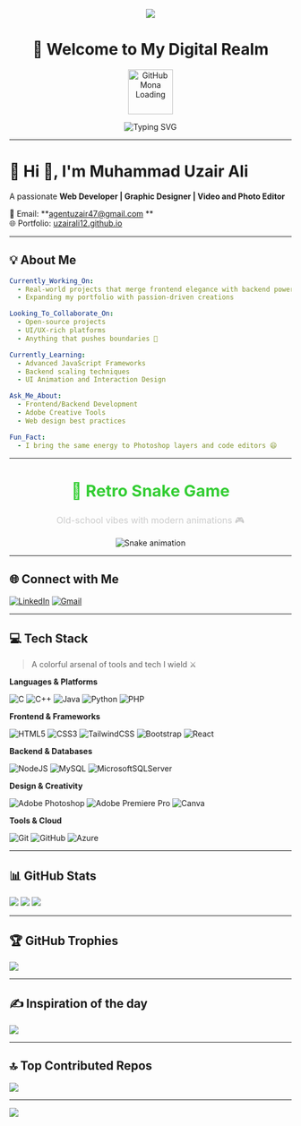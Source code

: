 <link rel="stylesheet" type='text/css' href="https://cdn.jsdelivr.net/gh/devicons/devicon@latest/devicon.min.css" />

<p align="center">
  <img src="https://capsule-render.vercel.app/api?type=waving&height=250&color=gradient&text=Muhammad%20Uzair%20Ali&section=header&reversal=false&textBg=false&animation=fadeIn&fontAlignY=60&desc=Creative%20Developer%20%7C%20Design%20Thinker%20%7C%20Code%20Artist&descAlignY=85&descSize=20"/>
</p>

<h1 align="center">👋 Welcome to My Digital Realm</h1>
<p align="center">
  <img src="https://github.githubassets.com/images/mona-loading-default.gif" alt="GitHub Mona Loading" width="80" />
</p>
<p align="center">
  <img src="https://readme-typing-svg.herokuapp.com?font=Fira+Code&weight=500&size=22&pause=1000&color=F7E53C&center=true&vCenter=true&width=600&lines=Web+Developer+%7C+Graphic+Designer;Full+Stack+Dreamer+%7C+UI%2FUX+Enthusiast;Photo%2FVideo+Editor+%7C+Content+Creator;Clean+Design+%2B+Clean+Code+Believer;Open+Source+Contributor+%7C+Always+Learning" alt="Typing SVG" />
</p>

---

# 💫 Hi 👋, I'm Muhammad Uzair Ali
A passionate **Web Developer | Graphic Designer | Video and Photo Editor**

📧 Email: **agentuzair47@gmail.com **  
🌐 Portfolio: [uzairali12.github.io](https://uzairali12.github.io)

---

## 💡 About Me

```yaml
Currently_Working_On:
  - Real-world projects that merge frontend elegance with backend power
  - Expanding my portfolio with passion-driven creations

Looking_To_Collaborate_On:
  - Open-source projects
  - UI/UX-rich platforms
  - Anything that pushes boundaries 🚀

Currently_Learning:
  - Advanced JavaScript Frameworks
  - Backend scaling techniques
  - UI Animation and Interaction Design

Ask_Me_About:
  - Frontend/Backend Development
  - Adobe Creative Tools
  - Web design best practices

Fun_Fact:
  - I bring the same energy to Photoshop layers and code editors 😄
```

---

<div align="center">
  <h2 style="color: limegreen; font-size: 1.8rem;">🐍 Retro Snake Game</h2>
  <p style="color: #ccc; font-size: 1rem;">Old-school vibes with modern animations 🎮</p>
  <img src="https://profile-readme-generator.com/assets/snake.svg" alt="Snake animation" style="max-width: 100%; height: auto;" />
</div>

---

## 🌐 Connect with Me
[![LinkedIn](https://img.shields.io/badge/LinkedIn-%230077B5.svg?logo=linkedin&logoColor=white)](https://linkedin.com/in/muhammad-uzair-ali-32aa63372) 
[![Gmail](https://img.shields.io/badge/Gmail-D14836?logo=gmail&logoColor=white)](mailto:agentuzair47@gmail.com)

---

## 💻 Tech Stack
> A colorful arsenal of tools and tech I wield ⚔️

**Languages & Platforms**

![C](https://img.shields.io/badge/c-%2300599C.svg?style=for-the-badge&logo=c&logoColor=white) 
![C++](https://img.shields.io/badge/c++-%2300599C.svg?style=for-the-badge&logo=c%2B%2B&logoColor=white) 
![Java](https://img.shields.io/badge/java-%23ED8B00.svg?style=for-the-badge&logo=openjdk&logoColor=white) 
![Python](https://img.shields.io/badge/python-3670A0?style=for-the-badge&logo=python&logoColor=ffdd54) 
![PHP](https://img.shields.io/badge/php-%23777BB4.svg?style=for-the-badge&logo=php&logoColor=white)

**Frontend & Frameworks**

![HTML5](https://img.shields.io/badge/html5-%23E34F26.svg?style=for-the-badge&logo=html5&logoColor=white) 
![CSS3](https://img.shields.io/badge/css3-%231572B6.svg?style=for-the-badge&logo=css3&logoColor=white) 
![TailwindCSS](https://img.shields.io/badge/tailwindcss-%2338B2AC.svg?style=for-the-badge&logo=tailwind-css&logoColor=white) 
![Bootstrap](https://img.shields.io/badge/bootstrap-%238511FA.svg?style=for-the-badge&logo=bootstrap&logoColor=white) 
![React](https://img.shields.io/badge/react-%2320232a.svg?style=for-the-badge&logo=react&logoColor=%2361DAFB)

**Backend & Databases**

![NodeJS](https://img.shields.io/badge/node.js-6DA55F?style=for-the-badge&logo=node.js&logoColor=white) 
![MySQL](https://img.shields.io/badge/mysql-4479A1.svg?style=for-the-badge&logo=mysql&logoColor=white) 
![MicrosoftSQLServer](https://img.shields.io/badge/Microsoft%20SQL%20Server-CC2927?style=for-the-badge&logo=microsoft%20sql%20server&logoColor=white)

**Design & Creativity**

![Adobe Photoshop](https://img.shields.io/badge/adobe%20photoshop-%2331A8FF.svg?style=for-the-badge&logo=adobe%20photoshop&logoColor=white) 
![Adobe Premiere Pro](https://img.shields.io/badge/Adobe%20Premiere%20Pro-9999FF.svg?style=for-the-badge&logo=Adobe%20Premiere%20Pro&logoColor=white) 
![Canva](https://img.shields.io/badge/Canva-%2300C4CC.svg?style=for-the-badge&logo=Canva&logoColor=white)

**Tools & Cloud**

![Git](https://img.shields.io/badge/git-%23F05033.svg?style=for-the-badge&logo=git&logoColor=white) 
![GitHub](https://img.shields.io/badge/github-%23121011.svg?style=for-the-badge&logo=github&logoColor=white) 
![Azure](https://img.shields.io/badge/azure-%230072C6.svg?style=for-the-badge&logo=microsoftazure&logoColor=white)

---

## 📊 GitHub Stats
![](https://github-readme-stats.vercel.app/api?username=uzairali12&theme=tokyonight&hide_border=false&include_all_commits=true&count_private=true)
![](https://nirzak-streak-stats.vercel.app/?user=uzairali12&theme=tokyonight&hide_border=false)
![](https://github-readme-stats.vercel.app/api/top-langs/?username=uzairali12&theme=tokyonight&hide_border=false&layout=compact)

---

## 🏆 GitHub Trophies
![](https://github-profile-trophy.vercel.app/?username=uzairali12&theme=onestar&no-frame=false&no-bg=true&margin-w=4)

---

## ✍️ Inspiration of the day
![](https://quotes-github-readme.vercel.app/api?type=horizontal&theme=gruvbox)

---

## 🔝 Top Contributed Repos
![](https://github-contributor-stats.vercel.app/api?username=uzairali12&limit=5&theme=tokyonight&combine_all_yearly_contributions=true)

---

[![](https://visitcount.itsvg.in/api?id=uzairali12&icon=0&color=0)](https://visitcount.itsvg.in)
